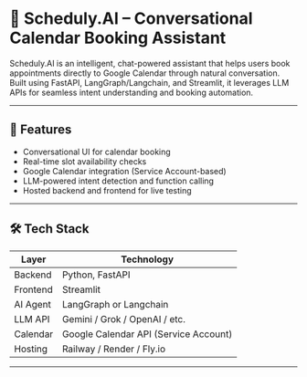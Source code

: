 # 📅 Scheduly.AI – Conversational Calendar Booking Assistant

Scheduly.AI is an intelligent, chat-powered assistant that helps users book appointments directly to Google Calendar through natural conversation. Built using FastAPI, LangGraph/Langchain, and Streamlit, it leverages LLM APIs for seamless intent understanding and booking automation.

---

## 🚀 Features

- Conversational UI for calendar booking
- Real-time slot availability checks
- Google Calendar integration (Service Account-based)
- LLM-powered intent detection and function calling
- Hosted backend and frontend for live testing

---

## 🛠️ Tech Stack

| Layer      | Technology                     |
|------------|--------------------------------|
| Backend    | Python, FastAPI                |
| Frontend   | Streamlit                      |
| AI Agent   | LangGraph or Langchain         |
| LLM API    | Gemini / Grok / OpenAI / etc.  |
| Calendar   | Google Calendar API (Service Account) |
| Hosting    | Railway / Render / Fly.io      |

---


